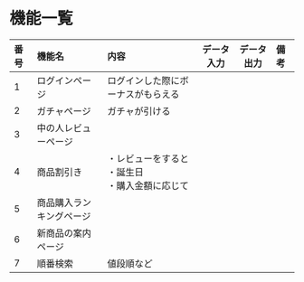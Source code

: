 # 機能一覧
|番号|機能名|内容|データ入力|データ出力|備考|
|:----|:---|:---|:---:|:----:|:---|
|1|ログインページ|ログインした際にボーナスがもらえる||||
|2|ガチャページ|ガチャが引ける||||
|3|中の人レビューページ|||||
|4|商品割引き|・レビューをすると<br>・誕生日<br>・購入金額に応じて||||
|5|商品購入ランキングページ|||||
|6|新商品の案内ページ|||||
|7|順番検索|値段順など||
